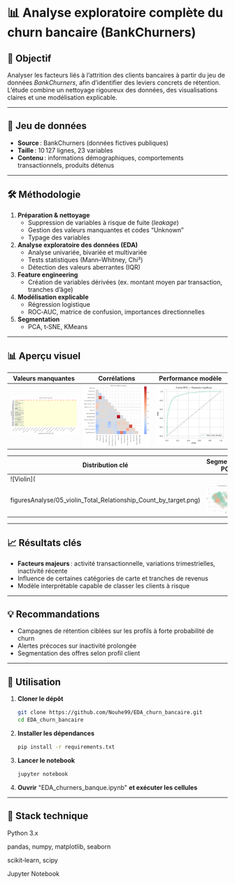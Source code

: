 # 📊 Analyse exploratoire complète du churn bancaire (BankChurners)

## 🎯 Objectif
Analyser les facteurs liés à l’attrition des clients bancaires à partir du jeu de données *BankChurners*, afin d’identifier des leviers concrets de rétention.  
L’étude combine un nettoyage rigoureux des données, des visualisations claires et une modélisation explicable.

---

## 📂 Jeu de données
- **Source** : BankChurners (données fictives publiques)
- **Taille** : 10 127 lignes, 23 variables
- **Contenu** : informations démographiques, comportements transactionnels, produits détenus

---

## 🛠 Méthodologie
1. **Préparation & nettoyage**
   - Suppression de variables à risque de fuite (*leakage*)
   - Gestion des valeurs manquantes et codes “Unknown”
   - Typage des variables
2. **Analyse exploratoire des données (EDA)**
   - Analyse univariée, bivariée et multivariée
   - Tests statistiques (Mann–Whitney, Chi²)
   - Détection des valeurs aberrantes (IQR)
3. **Feature engineering**
   - Création de variables dérivées (ex. montant moyen par transaction, tranches d’âge)
4. **Modélisation explicable**
   - Régression logistique
   - ROC‑AUC, matrice de confusion, importances directionnelles
5. **Segmentation**
   - PCA, t‑SNE, KMeans

---

## 📊 Aperçu visuel

| Valeurs manquantes | Corrélations | Performance modèle |
|--------------------|--------------|--------------------|
| ![Missing](figuresAnalyse/01_missing_heatmap.png) | ![Corr](figuresAnalyse/04_corr_matrix.png) | ![ROC](figuresAnalyse/10_roc_logreg.png) |

| Distribution clé | Segmentation PCA | Importances |
|------------------|------------------|-------------|
| ![Violin](
figuresAnalyse/05_violin_Total_Relationship_Count_by_target.png) | ![PCA](figuresAnalyse/07_pca_by_target.png) | ![Importances](figuresAnalyse/12_importances_logreg.png) |

---

## 📈 Résultats clés
- **Facteurs majeurs** : activité transactionnelle, variations trimestrielles, inactivité récente
- Influence de certaines catégories de carte et tranches de revenus
- Modèle interprétable capable de classer les clients à risque

---

## 💡 Recommandations
- Campagnes de rétention ciblées sur les profils à forte probabilité de churn
- Alertes précoces sur inactivité prolongée
- Segmentation des offres selon profil client

---

## 🚀 Utilisation
1. **Cloner le dépôt**
   ```bash
   git clone https://github.com/Nouhe99/EDA_churn_bancaire.git
   cd EDA_churn_bancaire
2. **Installer les dépendances**
   ```bash
   pip install -r requirements.txt
3. **Lancer le notebook**
   ```bash
   jupyter notebook
4. **Ouvrir** "EDA_churners_banque.ipynb" **et exécuter les cellules**

---

## 🧰 Stack technique

   Python 3.x
   
   pandas, numpy, matplotlib, seaborn

   scikit‑learn, scipy

   Jupyter Notebook
   
